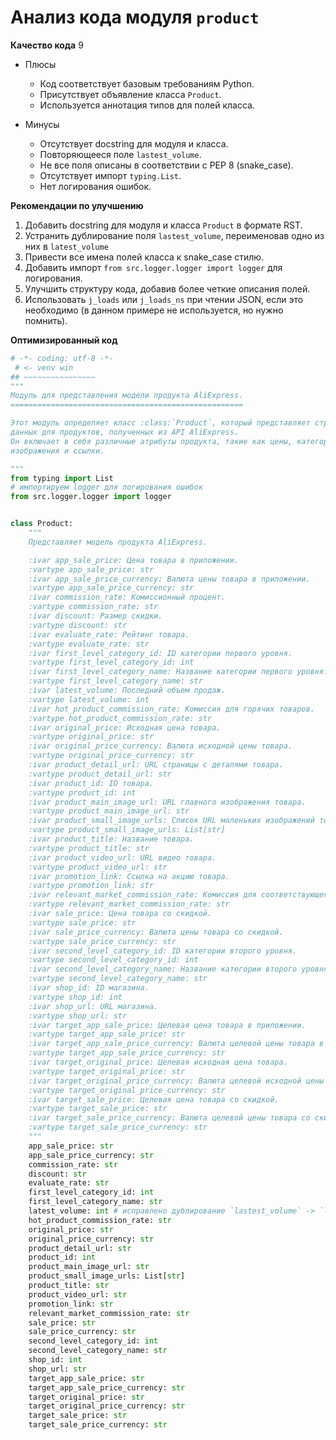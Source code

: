 # Анализ кода модуля `product`

**Качество кода**
9
-  Плюсы
    - Код соответствует базовым требованиям Python.
    - Присутствует объявление класса `Product`.
    -  Используется аннотация типов для полей класса.

-  Минусы
    - Отсутствует docstring для модуля и класса.
    - Повторяющееся поле `lastest_volume`.
    - Не все поля описаны в соответствии с PEP 8 (snake_case).
    - Отсутствует импорт `typing.List`.
    - Нет логирования ошибок.

**Рекомендации по улучшению**

1. Добавить docstring для модуля и класса `Product` в формате RST.
2. Устранить дублирование поля `lastest_volume`, переименовав одно из них в `latest_volume`
3. Привести все имена полей класса к snake_case стилю.
4. Добавить импорт `from src.logger.logger import logger` для логирования.
5. Улучшить структуру кода, добавив более четкие описания полей.
6. Использовать `j_loads` или `j_loads_ns` при чтении JSON, если это необходимо (в данном примере не используется, но нужно помнить).

**Оптимизированный код**

```python
# -*- coding: utf-8 -*-
 # <- venv win
## ~~~~~~~~~~~~~~~~
"""
Модуль для представления модели продукта AliExpress.
====================================================

Этот модуль определяет класс :class:`Product`, который представляет структуру
данных для продуктов, полученных из API AliExpress.
Он включает в себя различные атрибуты продукта, такие как цены, категории,
изображения и ссылки.

"""
from typing import List
# импортируем logger для логирования ошибок
from src.logger.logger import logger


class Product:
    """
    Представляет модель продукта AliExpress.

    :ivar app_sale_price: Цена товара в приложении.
    :vartype app_sale_price: str
    :ivar app_sale_price_currency: Валюта цены товара в приложении.
    :vartype app_sale_price_currency: str
    :ivar commission_rate: Комиссионный процент.
    :vartype commission_rate: str
    :ivar discount: Размер скидки.
    :vartype discount: str
    :ivar evaluate_rate: Рейтинг товара.
    :vartype evaluate_rate: str
    :ivar first_level_category_id: ID категории первого уровня.
    :vartype first_level_category_id: int
    :ivar first_level_category_name: Название категории первого уровня.
    :vartype first_level_category_name: str
    :ivar latest_volume: Последний объем продаж.
    :vartype latest_volume: int
    :ivar hot_product_commission_rate: Комиссия для горячих товаров.
    :vartype hot_product_commission_rate: str
    :ivar original_price: Исходная цена товара.
    :vartype original_price: str
    :ivar original_price_currency: Валюта исходной цены товара.
    :vartype original_price_currency: str
    :ivar product_detail_url: URL страницы с деталями товара.
    :vartype product_detail_url: str
    :ivar product_id: ID товара.
    :vartype product_id: int
    :ivar product_main_image_url: URL главного изображения товара.
    :vartype product_main_image_url: str
    :ivar product_small_image_urls: Список URL маленьких изображений товара.
    :vartype product_small_image_urls: List[str]
    :ivar product_title: Название товара.
    :vartype product_title: str
    :ivar product_video_url: URL видео товара.
    :vartype product_video_url: str
    :ivar promotion_link: Ссылка на акцию товара.
    :vartype promotion_link: str
    :ivar relevant_market_commission_rate: Комиссия для соответствующего рынка.
    :vartype relevant_market_commission_rate: str
    :ivar sale_price: Цена товара со скидкой.
    :vartype sale_price: str
    :ivar sale_price_currency: Валюта цены товара со скидкой.
    :vartype sale_price_currency: str
    :ivar second_level_category_id: ID категории второго уровня.
    :vartype second_level_category_id: int
    :ivar second_level_category_name: Название категории второго уровня.
    :vartype second_level_category_name: str
    :ivar shop_id: ID магазина.
    :vartype shop_id: int
    :ivar shop_url: URL магазина.
    :vartype shop_url: str
    :ivar target_app_sale_price: Целевая цена товара в приложении.
    :vartype target_app_sale_price: str
    :ivar target_app_sale_price_currency: Валюта целевой цены товара в приложении.
    :vartype target_app_sale_price_currency: str
    :ivar target_original_price: Целевая исходная цена товара.
    :vartype target_original_price: str
    :ivar target_original_price_currency: Валюта целевой исходной цены товара.
    :vartype target_original_price_currency: str
    :ivar target_sale_price: Целевая цена товара со скидкой.
    :vartype target_sale_price: str
    :ivar target_sale_price_currency: Валюта целевой цены товара со скидкой.
    :vartype target_sale_price_currency: str
    """
    app_sale_price: str
    app_sale_price_currency: str
    commission_rate: str
    discount: str
    evaluate_rate: str
    first_level_category_id: int
    first_level_category_name: str
    latest_volume: int # исправлено дублирование `lastest_volume` -> `latest_volume`
    hot_product_commission_rate: str
    original_price: str
    original_price_currency: str
    product_detail_url: str
    product_id: int
    product_main_image_url: str
    product_small_image_urls: List[str]
    product_title: str
    product_video_url: str
    promotion_link: str
    relevant_market_commission_rate: str
    sale_price: str
    sale_price_currency: str
    second_level_category_id: int
    second_level_category_name: str
    shop_id: int
    shop_url: str
    target_app_sale_price: str
    target_app_sale_price_currency: str
    target_original_price: str
    target_original_price_currency: str
    target_sale_price: str
    target_sale_price_currency: str

```